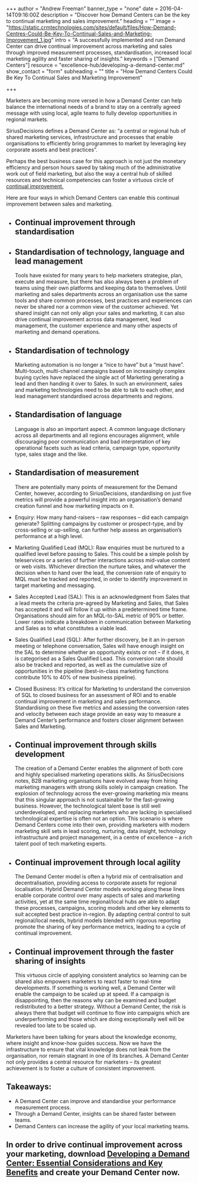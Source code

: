 +++
author = "Andrew Freeman"
banner_type = "none"
date = 2016-04-14T09:16:00Z
description = "Discover how Demand Centers can be the key to continual marketing and sales improvement."
heading = ""
image = "https://static.crmtechnologies.com/sites/default/files/How-Demand-Centres-Could-Be-Key-To-Continual-Sales-and-Marketing-Improvement_1.jpg"
intro = "A successfully implemented and run Demand Center can drive continual improvement across marketing and sales through improved measurement processes, standardisation, increased local marketing agility and faster sharing of insights."
keywords = ["Demand Centers"]
resource = "excellence-hub/developing-a-demand-center.md"
show_contact = "form"
subheading = ""
title = "How Demand Centers Could Be Key To Continual Sales and Marketing Improvement"

+++

Marketers are becoming more versed in how a Demand Center can help balance the international needs of a brand to stay on a centrally agreed message with using local, agile teams to fully develop opportunities in regional markets.

SiriusDecisions defines a Demand Center as: “a central or regional hub of shared marketing services, infrastructure and processes that enable organisations to efficiently bring programmes to market by leveraging key corporate assets and best practices”.

Perhaps the best business case for this approach is not just the monetary efficiency and person hours saved by taking much of the administrative work out of field marketing, but also the way a central hub of skilled resources and technical competencies can foster a virtuous circle of [continual improvement.](https://www.linkedin.com/pulse/5-ways-your-organisation-would-benefit-from-demand-centre-harvey)

Here are four ways in which Demand Centers can enable this continual improvement between sales and marketing.

*   ## Continual improvement through standardisation

*   ## Standardisation of technology, language and lead management

    Tools have existed for many years to help marketers strategise, plan, execute and measure, but there has also always been a problem of teams using their own platforms and keeping data to themselves. Until marketing and sales departments across an organisation use the same tools and share common processes, best practices and experiences can never be shared nor a common view of the customer achieved. Yet shared insight can not only align your sales and marketing, it can also drive continual improvement across data management, lead management, the customer experience and many other aspects of marketing and demand operations.

*   ## Standardisation of technology

    Marketing automation is no longer a “nice to have” but a “must have”. Multi-touch, multi-channel campaigns based on increasingly complex buying cycles have replaced the single act of Marketing generating a lead and then handing it over to Sales. In such an environment, sales and marketing technologies need to be able to talk to each other, and lead management standardised across departments and regions.

*   ## Standardisation of language

    Language is also an important aspect. A common language dictionary across all departments and all regions encourages alignment, while discouraging poor communication and bad interpretation of key operational facets such as lead criteria, campaign type, opportunity type, sales stage and the like.

*   ## Standardisation of measurement

    There are potentially many points of measurement for the Demand Center, however, according to SiriusDecisions, standardising on just five metrics will provide a powerful insight into an organisation’s demand creation funnel and how marketing impacts on it.

 *   Enquiry: How many hand-raisers – raw responses – did each campaign generate? Splitting campaigns by customer or prospect-type, and by cross-selling or up-selling, can further help assess an organisation’s performance at a high level.
 *   Marketing Qualified Lead (MQL): Raw enquiries must be nurtured to a qualified level before passing to Sales. This could be a simple polish by teleservices or a series of further interactions across mid-value content or web visits. Whichever direction the nurture takes, and whatever the decision when to hand over the lead, the conversion rate of enquiry to MQL must be tracked and reported, in order to identify improvement in target marketing and messaging.
 *   Sales Accepted Lead (SAL): This is an acknowledgment from Sales that a lead meets the criteria pre-agreed by Marketing and Sales, that Sales has accepted it and will follow it up within a predetermined time frame. Organisations should aim for an MQL-to-SAL metric of 90% or better. Lower rates indicate a breakdown in communication between Marketing and Sales as to what constitutes a viable lead.
 *   Sales Qualified Lead (SQL): After further discovery, be it an in-person meeting or telephone conversation, Sales will have enough insight on the SAL to determine whether an opportunity exists or not – if it does, it is categorised as a Sales Qualified Lead. This conversion rate should also be tracked and reported, as well as the cumulative size of opportunities in the pipeline (best-in-class marketing functions contribute 10% to 40% of new business pipeline).
 *   Closed Business: It’s critical for Marketing to understand the conversion of SQL to closed business for an assessment of ROI and to enable continual improvement in marketing and sales performance. Standardising on these five metrics and assessing the conversion rates and velocity between each stage provide an easy way to measure a Demand Center’s performance and fosters closer alignment between Sales and Marketing.

*   ## Continual improvement through skills development

    The creation of a Demand Center enables the alignment of both core and highly specialised marketing operations skills. As SiriusDecisions notes, B2B marketing organisations have evolved away from hiring marketing managers with strong skills solely in campaign creation. The explosion of technology across the ever-growing marketing mix means that this singular approach is not sustainable for the fast-growing business. However, the technological talent base is still well underdeveloped, and replacing marketers who are lacking in specialised technological expertise is often not an option. This scenario is where Demand Centers come into their own, providing marketers with modern marketing skill sets in lead scoring, nurturing, data insight, technology infrastructure and project management, in a centre of excellence – a rich talent pool of tech marketing experts.

*   ## Continual improvement through local agility

    The Demand Center model is often a hybrid mix of centralisation and decentralisation, providing access to corporate assets for regional localisation. Hybrid Demand Center models working along these lines enable corporate control over many aspects of sales and marketing activities, yet at the same time regional/local hubs are able to adapt these processes, campaigns, scoring models and other key elements to suit accepted best practice in-region. By adapting central control to suit regional/local needs, hybrid models blended with rigorous reporting promote the sharing of key performance metrics, leading to a cycle of continual improvement.

*   ## Continual improvement through the faster sharing of insights

    This virtuous circle of applying consistent analytics so learning can be shared also empowers marketers to react faster to real-time developments. If something is working well, a Demand Center will enable the campaign to be scaled up at speed. If a campaign is disappointing, then the reasons why can be examined and budget redistributed to a better strategy. Without a Demand Center, the risk is always there that budget will continue to flow into campaigns which are underperforming and those which are doing exceptionally well will be revealed too late to be scaled up.

Marketers have been talking for years about the knowledge economy, where insight and know-how guides success. Now we have the infrastructure to ensure that vital knowledge does not leak from the organisation, nor remain stagnant in one of its branches. A Demand Center not only provides a central resource for marketers – its greatest achievement is to foster a culture of consistent improvement.

## Takeaways:

*   A Demand Center can improve and standardise your performance measurement process.
*   Through a Demand Center, insights can be shared faster between teams.
*   Demand Centers can increase the agility of your local marketing teams.

## In order to drive continual improvement across your marketing, download [Developing a Demand Center: Essential Considerations and Key Benefits](http://interact.crmtechnologies.com/developing-a-demand-center) and create your Demand Center now.